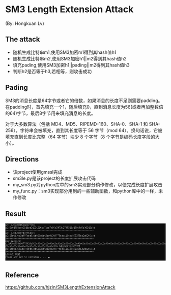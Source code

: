 #  SM3 Length Extension Attack
(By: Hongkuan Lv)

## The attack
* 随机生成比特串m1,使用SM3加密m1得到其hash值h1
* 随机生成比特串m2,使用SM3加密h1||m2得到其hash值h2
* 填充pading,使用SM3加密h1||pading||m2得到其hash值h3
* 判断h2是否等于h3,若相等，则攻击成功
  

## Pading

SM3的消息长度是64字节或者它的倍数，如果消息的长度不足则需要padding。在padding时，首先填充一个1，随后填充0，直到消息长度为56(或者再加整数倍的64)字节，最后8字节用来填充消息的长度。

对于大多数算法（包括 MD4、MD5、RIPEMD-160、SHA-0、SHA-1 和 SHA-256），字符串会被填充，直到其长度等于 56 字节（mod 64）。换句话说，它被填充直到长度比完整（64 字节）块少 8 个字节（8 个字节是编码长度字段的大小）。

## Directions
* 该project使用gmssl完成
* sm3le.py是该project的长度扩展攻击代码
* my_sm3.py对python库中的sm3实现部分稍作修改，以便完成长度扩展攻击
* my_func.py：sm3实现部分用到的一些辅助函数，和python库中的一样，未作修改



## Result
![Image text](https://github.com/DaquanDong/Homework/blob/main/SM3_length%20extension%20attack/Result.png)

## Reference
https://github.com/hjzin/SM3LengthExtensionAttack


